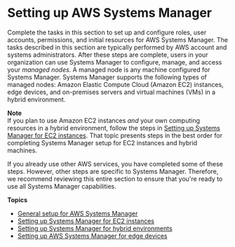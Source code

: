 # Setting up AWS Systems Manager<a name="systems-manager-setting-up"></a>

Complete the tasks in this section to set up and configure roles, user accounts, permissions, and initial resources for AWS Systems Manager\. The tasks described in this section are typically performed by AWS account and systems administrators\. After these steps are complete, users in your organization can use Systems Manager to configure, manage, and access your *managed nodes*\. A managed node is any machine configured for Systems Manager\. Systems Manager supports the following types of managed nodes: Amazon Elastic Compute Cloud \(Amazon EC2\) instances, edge devices, and on\-premises servers and virtual machines \(VMs\) in a hybrid environment\.

**Note**  
If you plan to use Amazon EC2 instances *and* your own computing resources in a hybrid environment, follow the steps in [Setting up Systems Manager for EC2 instances](systems-manager-setting-up-ec2.md)\. That topic presents steps in the best order for completing Systems Manager setup for EC2 instances and hybrid machines\.

If you already use other AWS services, you have completed some of these steps\. However, other steps are specific to Systems Manager\. Therefore, we recommend reviewing this entire section to ensure that you're ready to use all Systems Manager capabilities\. 

**Topics**
+ [General setup for AWS Systems Manager](setting_up_prerequisites.md)
+ [Setting up Systems Manager for EC2 instances](systems-manager-setting-up-ec2.md)
+ [Setting up Systems Manager for hybrid environments](systems-manager-managedinstances.md)
+ [Setting up AWS Systems Manager for edge devices](systems-manager-setting-up-edge-devices.md)
